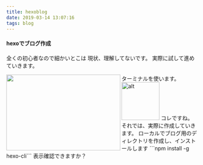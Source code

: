 ```yaml
---
title: hexoblog
date: 2019-03-14 13:07:16
tags: blog
---
```

#### hexoでブログ作成
全くの初心者なので細かいとこは
現状、理解してないです。
実際に試して進めていきます。
	
<img src="/2018/03/14/hexoblogの作り方/ターミナル.jpg" width="300px" height="200px" align="left">
ターミナルを使います。


<img src="ターミナル.jpg" alt="alt" title="hexoblogの作り方" width="100">
コレですね。
それでは、実際に作成していきます。
ローカルでブログ用のディレクトリを作成し、インストールします
```npm install -g hexo-cli```
表示確認できますか？
